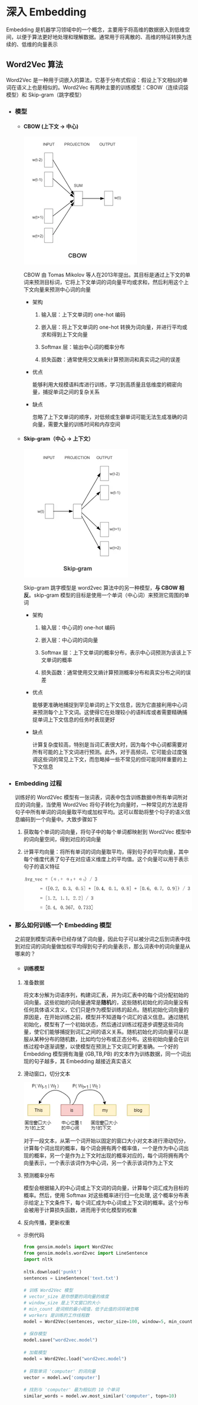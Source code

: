 # 深入 Embedding

Embedding 是机器学习领域中的一个概念，主要用于将高维的数据嵌入到低维空间，以便于算法更好地处理和理解数据。通常用于将离散的、高维的特征转换为连续的、低维的向量表示

## Word2Vec 算法

Word2Vec 是一种用于词嵌入的算法，它基于分布式假设：假设上下文相似的单词在语义上也是相似的。Word2Vec 有两种主要的训练模型：CBOW（连续词袋模型）和 Skip-gram（跳字模型）

- ### 模型

    - #### CBOW (上下文 -> 中心)

        ![alt text](/images/Embedding/image.png)

        CBOW 由 Tomas Mikolov 等人在2013年提出。其目标是通过上下文的单词来预测目标词，它将上下文单词的词向量平均或求和，然后利用这个上下文向量来预测中心词的向量

        - 架构

            1. 输入层：上下文单词的 one-hot 编码
            
            2. 嵌入层：将上下文单词的 one-hot 转换为词向量，并进行平均或求和得到上下文向量

            3. Softmax 层：输出中心词的概率分布

            4. 损失函数：通常使用交叉熵来计算预测词和真实词之间的误差

        - 优点

            能够利用大规模语料库进行训练，学习到高质量且低维度的稠密向量，捕捉单词之间的复杂关系
        
        - 缺点

            忽略了上下文单词的顺序，对低频或生僻单词可能无法生成准确的词向量，需要大量的训练时间和内存空间

    - #### Skip-gram（中心 -> 上下文）

        ![alt text](/images/Embedding/image-1.png)

        Skip-gram 跳字模型是 word2vec 算法中的另一种模型，**与 CBOW 相反**。skip-gram 模型的目标是使用一个单词（中心词）来预测它周围的单词

        - 架构

            1. 输入层：中心词的 one-hot 编码

            2. 嵌入层：中心词的词向量

            3. Softmax 层：上下文单词的概率分布，表示中心词预测为该该上下文单词的概率

            4. 损失函数：通常使用交叉熵计算预测概率分布和真实分布之间的误差

        - 优点

            能够更准确地捕捉到罕见单词的上下文信息，因为它直接利用中心词来预测每个上下文词。这使得它在处理较小的语料库或者需要精确捕捉单词上下文信息的任务时表现更好

        - 缺点

            计算复杂度较高，特别是当词汇表很大时，因为每个中心词都需要对所有可能的上下文词进行预测。此外，对于高频词，它可能会过度强调这些词的常见上下文，而忽略掉一些不常见的但可能同样重要的上下文信息

- ### Embedding 过程

    训练好的 Word2Vec 模型有一张词表，词表中包含训练数据中所有单词所对应的词向量，当使用 Word2Vec 将句子转化为向量时，一种常见的方法是将句子中所有单词的词向量取平均或加权平均。这可以帮助将整个句子的语义信息编码到一个向量中。大致步骤如下

    1. 获取每个单词的词向量，将句子中的每个单词都映射到 Word2Vec 模型中的词向量空间，得到对应的词向量

    2. 计算平均向量：将所有单词的词向量取平均，得到句子的平均向量，其中每个维度代表了句子在对应语义维度上的平均值。这个向量可以用于表示句子的语义特征

        ![alt text](/images/Embedding/image-2.png)

- ### 那么如何训练一个 Embedding 模型

    之前提到模型词表中已经存储了词向量，因此句子可以被分词之后到词表中找到对应词的词向量做加权平均得到句子的向量表示，那么词表中的词向量是从哪来的？

    - #### 训练模型

    1. 准备数据

        将文本分解为词语序列，构建词汇表，并为词汇表中的每个词分配初始的词向量。这些初始的词向量通常是**随机**的，这些随机初始化的词向量没有任何具体语义含义，它们只是作为模型训练的起点。随机初始化词向量的原因是，在开始训练之前，模型并不知道每个词汇的语义信息。通过随机初始化，模型有了一个初始状态，然后通过训练过程逐步调整这些词向量，使它们能够捕捉到词汇之间的语义关系。随机初始化的词向量可以是服从某种分布的随机数，比如均匀分布或正态分布。这些初始向量会在训练过程中逐渐调整，以使模型在预测上下文词汇时更准确。一个好的 Embedding 模型拥有海量 (GB,TB,PB) 的文本作为训练数据，同一个词出现的句子越多，其 Embedding 越接近真实语义

    2. 滑动窗口，切分文本

        ![alt text](/images/Embedding/image-3.png)

        对于一段文本，从第一个词开始以固定的窗口大小对文本进行滑动切分，计算每个词出现的概率，每个词会拥有两个概率值，一个是作为中心词出现的概率，另一个是作为上下文时出现的概率对应的，每个词将拥有两个向量表示，一个表示该词作为中心词，另一个表示该词作为上下文

    3. 预测概率分布

        模型会根据输入的中心词或上下文词的词向量，计算每个词汇成为目标的概率。然后，使用 Softmax 对这些概率进行归一化处理, 这个概率分布表示给定上下文条件下，每个词汇成为中心词或上下文词的概率。这个分布会被用于计算损失函数，进而用于优化模型的权重

    4. 反向传播，更新权重

    - 示例代码

        ```python
        from gensim.models import Word2Vec
        from gensim.models.word2vec import LineSentence
        import nltk
        
        nltk.download('punkt')
        sentences = LineSentence('text.txt')

        # 训练 Word2Vec 模型
        # vector_size 是你想要的词向量的维度
        # window_size 是上下文窗口的大小
        # min_count 是词频的最小阈值，低于此值的词将被忽略
        # workers 是训练的工作线程数
        model = Word2Vec(sentences, vector_size=100, window=5, min_count=5, workers=4)

        # 保存模型
        model.save("word2vec.model")

        # 加载模型
        model = Word2Vec.load("word2vec.model")

        # 获取单词 'computer' 的词向量
        vector = model.wv['computer']

        # 找到与 'computer' 最为相似的 10 个单词
        similar_words = model.wv.most_similar('computer', topn=10)
        ```
